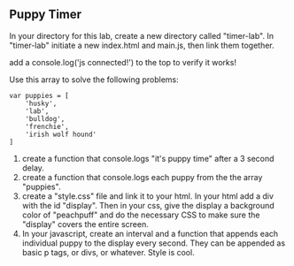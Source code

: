 ## Puppy Timer


In your directory for this lab, create a new directory called "timer-lab". In "timer-lab" initiate a new index.html and main.js, then link them together.

add a console.log('js connected!') to the top to verify it works!

Use this array to solve the following problems:
```
var puppies = [
	'husky',
	'lab',
	'bulldog',
	'frenchie',
	'irish wolf hound'
]
```


1. create a function that console.logs "it's puppy time" after a 3 second delay.
2. create a function that console.logs each puppy from the the array "puppies".
3. create a "style.css" file and link it to your html.  In your html add a div with the id "display".  Then in your css, give the display a background color of "peachpuff" and do the necessary CSS to make sure the "display" covers the entire screen.
4. In your javascript, create an interval and a function that appends each individual puppy to the display every second.  They can be appended as basic p tags, or divs, or whatever.  Style is cool.
